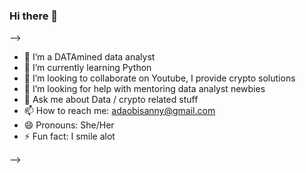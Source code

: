 ### Hi there 👋

-->

- 🔭 I’m a DATAmined data analyst
- 🌱 I’m currently learning Python
- 👯 I’m looking to collaborate on Youtube, I provide crypto solutions
- 🤔 I’m looking for help with mentoring data analyst newbies
- 💬 Ask me about Data / crypto related stuff
- 📫 How to reach me: adaobisanny@gmail.com
- 😄 Pronouns: She/Her
- ⚡ Fun fact: I smile alot 

-->
